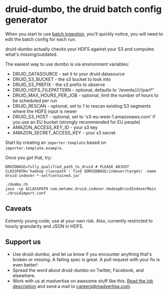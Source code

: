 druid-dumbo, the druid batch config generator
=============================================

When you start to use [batch ingestion](https://github.com/metamx/druid/wiki/Batch-ingestion),
you'll quickly notice, you will need to edit the batch config for each run.

druid-dumbo actually checks your HDFS against your S3 and computes what's missing/outdated.

The easiest way to use dumbo is via environment variables:

 * DRUID_DATASOURCE - set it to your druid datasource 
 * DRUID_S3_BUCKET - the s3 bucket to look into
 * DRUID_S3_PREFIX - the s3 prefix to observe
 * DRUID_HDFS_FILEPATTERN - optional, defaults to '/events/*/*/*/*/part*'
 * DRUID_MAX_HOURS_PER_JOB - optional, limit the number of hours to be scheduled per run
 * DRUID_RESCAN - optional, set to 1 to rescan existing S3 segments where the HDFS input is newer
 * DRUID_S3_HOST - optional, set to 's3-eu-west-1.amazonaws.com' if you use an EU bucket (strongly recommended for EU people)
 * AMAZON_ACCESS_KEY_ID - your s3 key
 * AMAZON_SECRET_ACCESS_KEY - your s3 secret

Start by creating an `importer.template` based on `importer.template.example`.

Once you got that, try:

```
DRUIDBASE=fully_qualified_path_to_druid # PLEASE ADJUST
CLASSPATH=`hadoop classpath`:`find $DRUIDBASE/indexer/target/ -name druid-indexer-*-selfcontained.jar`

./dumbo.rb
java -cp $CLASSPATH com.metamx.druid.indexer.HadoopDruidIndexerMain ./druidimport.conf 
```

Caveats
-------

Extremly young code, use at your own risk. Also, currently restricted to hourly granularity and JSON in HDFS.

Support us
----------

* Use druid-dumbo, and let us know if you encounter anything that's broken or missing.
  A failing spec is great. A pull request with your fix is even better!
* Spread the word about druid-dumbo on Twitter, Facebook, and elsewhere.
* Work with us at madvertise on awesome stuff like this.
  [Read the job description](http://madvertise.com/en/2013/02/07/software-developer-ruby-fm) and send a mail to careers@madvertise.com.
